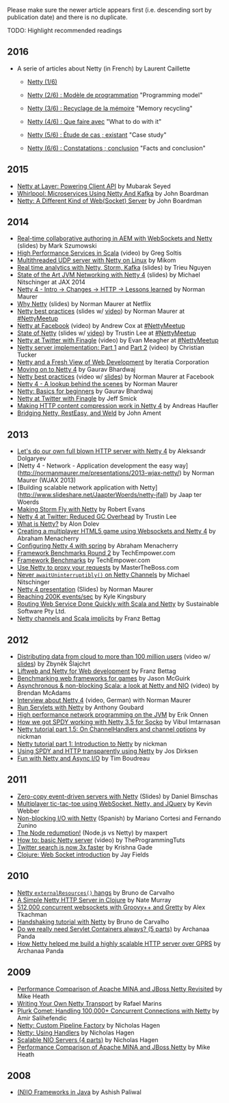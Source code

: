 Please make sure the newer article appears first (i.e. descending sort by publication date) and there is no duplicate.

TODO: Highlight recommended readings

## 2016

* A serie of articles about Netty (in French) by Laurent Caillette

  * [Netty (1/6)](https://groups.google.com/d/msg/techos/7OhdFbsHOjI/RZs1Ncs0EAAJ)

  * [Netty (2/6) : Modèle de programmation](https://groups.google.com/d/msg/techos/BArGTlHcgu0/VKdJdz12EAAJ) "Programming model"

  * [Netty (3/6) : Recyclage de la mémoire](https://groups.google.com/d/msg/techos/pPKiuxd3RkU/-vG78bDHEAAJ) "Memory recycling"

  * [Netty (4/6) : Que faire avec](https://groups.google.com/d/msg/techos/BZxM5IKKXXk/iGQwqgwqEQAJ) "What to do with it"

  * [Netty (5/6) : Étude de cas ; existant](https://groups.google.com/d/msg/techos/y5p_y8fHdYA/5aHXc4BuEQAJ) "Case study"

  * [Netty (6/6) : Constatations ; conclusion](https://groups.google.com/d/msg/techos/CGGil5VK4oQ/6DWDc4puEQAJ) "Facts and conclusion"


## 2015

* [Netty at Layer: Powering Client API](https://medium.com/@mubarak.seyed/netty-at-layer-powering-client-api-2a6ca3617d48) by Mubarak Seyed
* [Whirlpool: Microservices Using Netty And Kafka](https://keyholesoftware.com/2016/05/24/whirlpool-microservices-using-netty-and-kafka/) by John Boardman
* [Netty: A Different Kind of Web(Socket) Server](https://keyholesoftware.com/2015/03/16/netty-a-different-kind-of-websocket-server/) by John Boardman

## 2014

* [Real-time collaborative authoring in AEM with WebSockets and Netty](http://mszu.github.io/rtca-aem/) (slides) by Mark Szumowski
* [High Performance Services in Scala](http://www.youtube.com/watch?v=THcAwoA5G2w) (video) by Greg Soltis
* [Multithreaded UDP server with Netty on Linux](http://marrachem.blogspot.com/2014/09/multi-threaded-udp-server-with-netty-on.html) by Mikom
* [Real time analytics with Netty, Storm, Kafka](http://www.slideshare.net/tantrieuf31/real-time-analytics-with-netty-storm-kafka) (slides) by Trieu Nguyen
* [State of the Art JVM Networking with Netty 4](https://speakerdeck.com/daschl/state-of-the-art-jvm-networking-with-netty-4) (slides) by Michael Nitschinger at JAX 2014
* [Netty 4 - Intro → Changes → HTTP → Lessons learned](http://normanmaurer.me/presentations/2014-http-netty/slides.html) by Norman Maurer
* [Why Netty](http://normanmaurer.me/presentations/2014-netflix-netty/slides.html) (slides) by Norman Maurer at Netflix
* [Netty best practices](http://normanmaurer.me/presentations/2014-twitter-meetup-netty/slides.html) (slides w/ [video](https://www.youtube.com/watch?v=WsMOJqAYW5M)) by Norman Maurer at [#NettyMeetup](https://twitter.com/search?q=%23NettyMeetup)
* [Netty at Facebook](https://www.youtube.com/watch?v=zK2A9gWKxIE) (video) by Andrew Cox at [#NettyMeetup](https://twitter.com/search?q=%23NettyMeetup)
* [State of Netty](https://speakerdeck.com/trustin/state-of-netty) (slides w/ [video](https://www.youtube.com/watch?v=0aoeSsKarc8)) by Trustin Lee at [#NettyMeetup](https://twitter.com/search?q=%23NettyMeetup)
* [Netty at Twitter with Finagle](https://www.youtube.com/watch?v=HJP_108i0ik) (video) by Evan Meagher at [#NettyMeetup](https://twitter.com/search?q=%23NettyMeetup)
* [Netty server implementation: Part 1](https://www.youtube.com/watch?v=5CHc0hEhKbM) and [Part 2](https://www.youtube.com/watch?v=Xwa_JYtI5-M) (video) by Christian Tucker
* [Netty and a Fresh View of Web Development](http://www.iteratia.com/blog/netty-and-a-fresh-view-of-web-development/) by Iteratia Corporation
* [Moving on to Netty 4](http://bhardwajgaurav.wordpress.com/2014/04/20/n/) by Gaurav Bhardwaj
* [Netty best practices](https://www.youtube.com/watch?v=_GRIyCMNGGI) (video w/ [slides](http://normanmaurer.me/presentations/2014-facebook-eng-netty/slides.html)) by Norman Maurer at Facebook
* [Netty 4 - A lookup behind the scenes](http://normanmaurer.me/presentations/2014-eclipsecon-na-netty/slides.html) by Norman Maurer
* [Netty: Basics for beginners](http://bhardwaj-gaurav.blogspot.com/2014/02/netty-basics-for-beginners.html) by Gaurav Bhardwaj
* [Netty at Twitter with Finagle](https://blog.twitter.com/2014/netty-at-twitter-with-finagle) by Jeff Smick
* [Making HTTP content compression work in Netty 4](http://andreas.haufler.info/2014/01/making-http-content-compression-work-in.html) by Andreas Haufler
* [Bridging Netty, RestEasy, and Weld](http://john-ament.blogspot.com/2014/01/bridging-netty-resteasy-and-weld.html) by John Ament

## 2013
* [Let's do our own full blown HTTP server with Netty 4](http://adolgarev.blogspot.com/2013/12/lets-do-our-own-full-blown-http-server.html) by Aleksandr Dolgaryev
* [Netty 4 - Network - Application development the easy way] (http://normanmaurer.me/presentations/2013-wjax-netty/) by Norman Maurer (WJAX 2013)
* [Building scalable network application with Netty] (http://www.slideshare.net/JaapterWoerds/netty-jfall) by Jaap ter Woerds
* [Making Storm Fly with Netty](http://yahooeng.tumblr.com/post/64758709722/making-storm-fly-with-netty) by Robert Evans
* [Netty 4 at Twitter: Reduced GC Overhead](https://blog.twitter.com/2013/netty-4-at-twitter-reduced-gc-overhead) by Trustin Lee
* [What is Netty?](http://ayedo.github.io/netty/2013/06/19/what-is-netty.html) by Alon Dolev
* [Creating a multiplayer HTML5 game using Websockets and Netty 4](http://nerdronix.blogspot.com/2013/06/creating-multiplayer-game-using-html-5.html) by Abraham Menacherry
* [Configuring Netty 4 with spring](http://nerdronix.blogspot.com/2013/06/netty-4-configuration-using-spring-maven.html) by Abraham Menacherry
* [Framework Benchmarks Round 2](http://www.techempower.com/blog/2013/04/05/frameworks-round-2/) by TechEmpower.com
* [Framework Benchmarks](http://www.techempower.com/blog/2013/03/28/framework-benchmarks/) by TechEmpower.com
* [Use Netty to proxy your requests](http://www.mastertheboss.com/netty/use-netty-to-proxy-your-requests) by MasterTheBoss.com
* [Never `awaitUninterruptibly()` on Netty Channels](http://nitschinger.at/Never-await-Uninterruptibly-on-Netty-Channels) by Michael Nitschinger
* [Netty 4 presentation](http://de.slideshare.net/normanmaurer/netty4) (Slides) by Norman Maurer
* [Reaching 200K events/sec](http://aphyr.com/posts/269-reaching-200k-events-sec) by Kyle Kingsbury
* [Routing Web Service Done Quickly with Scala and Netty](http://blog.sustainablesoftware.com.au/2013/01/21/routing-web-service-done-quickly-with-scala-and-netty/) by Sustainable Software Pty Ltd.
* [Netty channels and Scala implicits](http://uberblo.gs/2013/01/netty-channels-with-scala-implicits) by Franz Bettag

## 2012

* [Distributing data from cloud to more than 100 million users](http://www.youtube.com/watch?v=xRmh65mE1Qc) (video w/ [slides](http://java.cz/dwn/1003/70613_cloud_distr_nc.pdf)) by Zbyněk Šlajchrt
* [Liftweb and Netty for Web development](http://www.slideshare.net/theoengland/liftweb-and-netty-for-web-developmentkey) by Franz Bettag
* [Benchmarking web frameworks for games](http://blog.juiceboxmobile.com/2012/11/20/benchmarking-web-frameworks-for-games/) by Jason McGuirk
* [Asynchronous & non-blocking Scala: a look at Netty and NIO](http://vimeo.com/53402471) (video) by Brendan McAdams
* [Interview about Netty 4](http://www.youtube.com/watch?v=VBOvIxXITDM) (video, German) with Norman Maurer
* [Run Servlets with Netty](http://www.jroller.com/agoubard/entry/run_servlets_with_netty#.USMIPDWNKUo) by Anthony Goubard
* [High performance network programming on the JVM](http://www.slideshare.net/eonnen/high-performance-network-programming-on-the-jvm-oscon-2012) by Erik Onnen
* [How we got SPDY working with Netty 3.5 for Socko](http://sockoweb.org/2012/06/19/spdy-netty.html) by Vibul Imtarnasan
* [Netty tutorial part 1.5: On ChannelHandlers and channel options](http://seeallhearall.blogspot.com/2012/06/netty-tutorial-part-15-on-channel.html) by nickman
* [Netty tutorial part 1: Introduction to Netty](http://seeallhearall.blogspot.com/2012/05/netty-tutorial-part-1-introduction-to.html) by nickman
* [Using SPDY and HTTP transparently using Netty](http://www.smartjava.org/content/using-spdy-and-http-transparently-using-netty) by Jos Dirksen
* [Fun with Netty and Async I/O](http://timboudreau.com/blog/Fun_with_Netty_and_Async_IO/read) by Tim Boudreau

## 2011

* [Zero-copy event-driven servers with Netty](http://de.slideshare.net/danbim/zerocopy-eventdriven-servers-with-netty) (Slides) by Daniel Bimschas
* [Multiplayer tic-tac-toe using WebSocket, Netty, and JQuery](http://kevinwebber.ca/blog/2011/11/2/multiplayer-tic-tac-toe-in-java-using-the-websocket-api-nett.html) by Kevin Webber
* [Non-blocking I/O with Netty](http://www.slideshare.net/zaubersoftware/non-blocking-io-with-netty) (Spanish) by Mariano Cortesi and Fernando Zunino
* [The Node redumption!](http://blog.creapptives.com/post/9924551244/the-node-redumption) (Node.js vs Netty) by maxpert
* [How to: basic Netty server](http://www.youtube.com/watch?v=aI_bvkT94sA) (video) by TheProgrammingTuts
* [Twitter search is now 3x faster](http://engineering.twitter.com/2011/04/twitter-search-is-now-3x-faster_1656.html) by Krishna Gade
* [Clojure: Web Socket introduction](http://blog.jayfields.com/2011/02/clojure-web-socket-introduction.html) by Jay Fields

## 2010

* [Netty `externalResources()` hangs](http://biasedbit.com/netty-releaseexternalresources-hangs/) by Bruno de Carvalho
* [A Simple Netty HTTP Server in Clojure](http://eigenjoy.com/2010/07/30/a-simple-netty-http-server-in-clojure/) by Nate Murray
* [512,000 concurrent websockets with Groovy++ and Gretty](http://groovy.dzone.com/articles/512000-concurrent-websockets) by Alex Tkachman
* [Handshaking tutorial with Netty](http://biasedbit.com/handshaking-tutorial-with-netty/) by Bruno de Carvalho
* [Do we really need Servlet Containers always? (5 parts)](http://thesoftwarekraft.blogspot.com/2010/07/do-we-really-need-servlet-containers.html) by Archanaa Panda
* [How Netty helped me build a highly scalable HTTP server over GPRS](http://thesoftwarekraft.blogspot.com/2010/07/how-jboss-netty-helped-me-build-highly.html) by Archanaa Panda

## 2009

* [Performance Comparison of Apache MINA and JBoss Netty Revisited](http://blog.toadhead.net/index.php/2009/11/25/performance-comparison-of-apache-mina-and-jboss-netty-revisited/) by Mike Heath
* [Writing Your Own Netty Transport](http://rafaelmarins.com/pub/writing-your-own-netty-transport) by Rafael Marins
* [Plurk Comet: Handling 100,000+ Concurrent Connections with Netty](http://amix.dk/blog/post/19456) by Amir Salihefendic
* [Netty: Custom Pipeline Factory](http://www.znetdevelopment.com/blogs/2009/04/23/netty-custom-pipeline-factory/) by Nicholas Hagen
* [Netty: Using Handlers](http://www.znetdevelopment.com/blogs/2009/04/21/netty-using-handlers/) by Nicholas Hagen
* [Scalable NIO Servers (4 parts)](http://www.znetdevelopment.com/blogs/2009/04/07/scalable-nio-servers-part-1-performance/) by Nicholas Hagen
* [Performance Comparison of Apache MINA and JBoss Netty](http://blog.toadhead.net/index.php/2009/03/03/performance-comparison-of-apache-mina-and-jboss-netty/) by Mike Heath

## 2008

* [(N)IO Frameworks in Java](http://www.ashishpaliwal.com/blog/2008/10/nio-frameworks-in-java/) by Ashish Paliwal